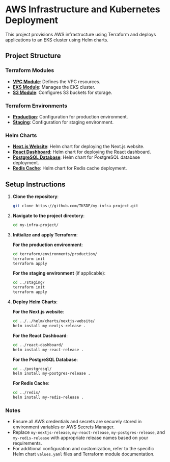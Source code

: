 # AWS Infrastructure and Kubernetes Deployment

This project provisions AWS infrastructure using Terraform and deploys applications to an EKS cluster using Helm charts.

## Project Structure

### Terraform Modules

- **[VPC Module](./terraform/modules/vpc/)**: Defines the VPC resources.
- **[EKS Module](./terraform/modules/eks/)**: Manages the EKS cluster.
- **[S3 Module](./terraform/modules/s3/)**: Configures S3 buckets for storage.

### Terraform Environments

- **[Production](./terraform/environments/production/)**: Configuration for production environment.
- **[Staging](./terraform/environments/staging/)**: Configuration for staging environment.

### Helm Charts

- **[Next.js Website](./helm/charts/nextjs-website/)**: Helm chart for deploying the Next.js website.
- **[React Dashboard](./helm/charts/react-dashboard/)**: Helm chart for deploying the React dashboard.
- **[PostgreSQL Database](./helm/charts/postgresql/)**: Helm chart for PostgreSQL database deployment.
- **[Redis Cache](./helm/charts/redis/)**: Helm chart for Redis cache deployment.

## Setup Instructions

1. **Clone the repository**:
    ```bash
    git clone https://github.com/TKSDE/my-infra-project.git
    ```

2. **Navigate to the project directory**:
    ```bash
    cd my-infra-project/
    ```

3. **Initialize and apply Terraform**:

    **For the production environment**:
    ```bash
    cd terraform/environments/production/
    terraform init
    terraform apply
    ```

    **For the staging environment** (if applicable):
    ```bash
    cd ../staging/
    terraform init
    terraform apply
    ```

4. **Deploy Helm Charts**:

    **For the Next.js website**:
    ```bash
    cd ../../helm/charts/nextjs-website/
    helm install my-nextjs-release .
    ```

    **For the React Dashboard**:
    ```bash
    cd ../react-dashboard/
    helm install my-react-release .
    ```

    **For the PostgreSQL Database**:
    ```bash
    cd ../postgresql/
    helm install my-postgres-release .
    ```

    **For Redis Cache**:
    ```bash
    cd ../redis/
    helm install my-redis-release .
    ```

### Notes

- Ensure all AWS credentials and secrets are securely stored in environment variables or AWS Secrets Manager.
- Replace `my-nextjs-release`, `my-react-release`, `my-postgres-release`, and `my-redis-release` with appropriate release names based on your requirements.
- For additional configuration and customization, refer to the specific Helm chart `values.yaml` files and Terraform module documentation.